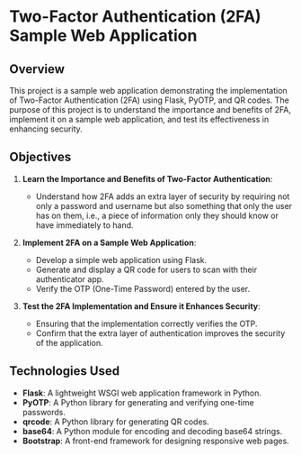 # Two-Factor Authentication (2FA) Sample Web Application

## Overview

This project is a sample web application demonstrating the implementation of Two-Factor Authentication (2FA) using Flask, PyOTP, and QR codes. The purpose of this project is to understand the importance and benefits of 2FA, implement it on a sample web application, and test its effectiveness in enhancing security.

## Objectives

1. **Learn the Importance and Benefits of Two-Factor Authentication**:
   - Understand how 2FA adds an extra layer of security by requiring not only a password and username but also something that only the user has on them, i.e., a piece of information only they should know or have immediately to hand.

2. **Implement 2FA on a Sample Web Application**:
   - Develop a simple web application using Flask.
   - Generate and display a QR code for users to scan with their authenticator app.
   - Verify the OTP (One-Time Password) entered by the user.

3. **Test the 2FA Implementation and Ensure it Enhances Security**:
   - Ensuring that the implementation correctly verifies the OTP.
   - Confirm that the extra layer of authentication improves the security of the application.

## Technologies Used

- **Flask**: A lightweight WSGI web application framework in Python.
- **PyOTP**: A Python library for generating and verifying one-time passwords.
- **qrcode**: A Python library for generating QR codes.
- **base64**: A Python module for encoding and decoding base64 strings.
- **Bootstrap**: A front-end framework for designing responsive web pages.